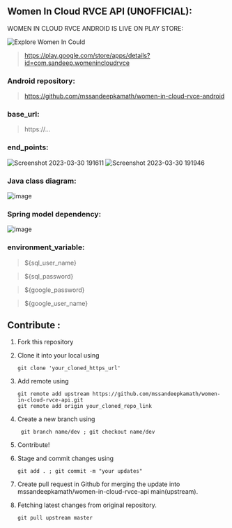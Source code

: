 ## Women In Cloud RVCE API (UNOFFICIAL):

 WOMEN IN CLOUD RVCE ANDROID IS LIVE ON PLAY STORE:
 
  ![Explore Women In Could](https://user-images.githubusercontent.com/90695071/229217757-4a582538-3619-4a4a-9970-b0537a488e50.png)
 
 > https://play.google.com/store/apps/details?id=com.sandeep.womenincloudrvce 
 
### Android repository:

> https://github.com/mssandeepkamath/women-in-cloud-rvce-android
 
### base_url:

> https://...

### end_points:

![Screenshot 2023-03-30 191611](https://user-images.githubusercontent.com/90695071/229211158-47cecd26-1fbc-41c5-9dfc-beadcaca9af6.jpg)
![Screenshot 2023-03-30 191946](https://user-images.githubusercontent.com/90695071/229211180-d214f235-70f2-49e2-ad77-015b1811be08.jpg)
       
### Java class diagram:

![image](https://user-images.githubusercontent.com/90695071/232433709-a390d603-3a38-401e-9adb-9799d075d41c.png)

### Spring model dependency:

![image](https://user-images.githubusercontent.com/90695071/232434107-1a720fa8-e055-4b83-99f1-8bfc1b52f798.png)


### environment_variable:

> ${sql_user_name}

> ${sql_password}

> ${google_password}

> ${google_user_name}

## Contribute :

1. Fork this repository

2. Clone it into your local using

       git clone 'your_cloned_https_url'
       
3. Add remote using 

       git remote add upstream https://github.com/mssandeepkamath/women-in-cloud-rvce-api.git
       git remote add origin your_cloned_repo_link
         
4. Create a new branch using

        git branch name/dev ; git checkout name/dev
           
5. Contribute!

6. Stage and commit changes using 

       git add . ; git commit -m "your updates"
           
7. Create pull request in Github for merging the update into mssandeepkamath/women-in-cloud-rvce-api main(upstream).
     
8. Fetching latest changes from original repository.

       git pull upstream master
       



